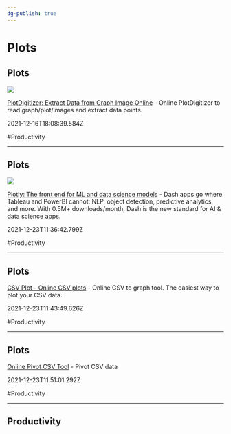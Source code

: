 ```yaml
---
dg-publish: true
---
```


# Plots

## Plots

![](https://plotdigitizer.com/src/media/etc/cover.jpg)

[PlotDigitizer: Extract Data from Graph Image Online](https://plotdigitizer.com) - Online PlotDigitizer to read graph/plot/images and extract data points.

2021-12-16T18:08:39.584Z

#Productivity

---

## Plots

![](https://images.prismic.io/plotly-marketing-website-2/45139d28-6d34-4168-9480-2c57ee3a81c8_plotly.png?auto=compress,format)

[Plotly: The front end for ML and data science models](https://plotly.com) - Dash apps go where Tableau and PowerBI cannot: NLP, object detection, predictive analytics, and more. With 0.5M+ downloads/month, Dash is the new standard for AI & data science apps.

2021-12-23T11:36:42.799Z

#Productivity

---

## Plots

[CSV Plot - Online CSV plots](https://www.csvplot.com) - Online CSV to graph tool.     The easiest way to plot your CSV data.

2021-12-23T11:43:49.626Z

#Productivity

---

## Plots

[Online Pivot CSV Tool](https://www.convertcsv.com/pivot-csv.htm) - Pivot CSV data

2021-12-23T11:51:01.292Z

#Productivity

---

## Productivity
